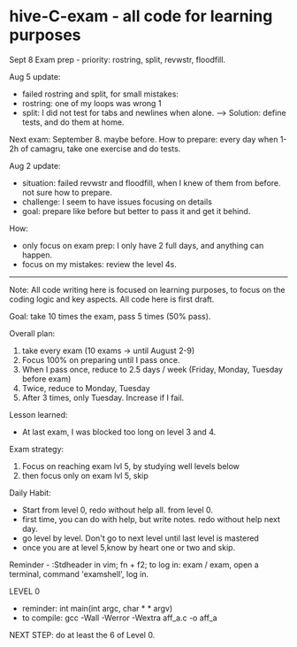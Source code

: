 # hive-C-exam - all code for learning purposes

Sept 8 Exam prep - priority: rostring, split, revwstr, floodfill.

Aug 5 update:
- failed rostring and split, for small mistakes:
- rostring: one of my loops was wrong 1
- split: I did not test for tabs and newlines when alone.
--> Solution: define tests, and do them at home.

Next exam: September 8. maybe before.
How to prepare: every day when 1-2h of camagru, take one exercise and do tests.


Aug 2 update:
- situation: failed revwstr and floodfill, when I knew of them from before. not sure how to prepare.
- challenge: I seem to have issues focusing on details
- goal: prepare like before but better to pass it and get it behind.

How: 
- only focus on exam prep: I only have 2 full days, and anything can happen.
- focus on my mistakes: review the level 4s.


_____________________________

Note: All code writing here is focused on learning purposes, to focus on the coding logic and key aspects.
All code here is first draft.

Goal: take 10 times the exam, pass 5 times (50% pass).

Overall plan: 
1) take every exam (10 exams -> until August 2-9)
2) Focus 100% on preparing until I pass once.
3) When I pass once, reduce to 2.5 days / week (Friday, Monday, Tuesday before exam)
4) Twice, reduce to Monday, Tuesday
5) After 3 times, only Tuesday. Increase if I fail.

Lesson learned:
- At last exam, I was blocked too long on level 3 and 4.

Exam strategy:
1) Focus on reaching exam lvl 5, by studying well levels below
2) then focus only on exam lvl 5, skip 

Daily Habit:
- Start from level 0, redo without help all. from level 0.
- first time, you can do with help, but write notes. redo without help next day.
- go level by level. Don't go to next level until last level is mastered
- once you are at level 5,know by heart one or two and skip.

Reminder - :Stdheader in vim; fn + f2;
to log in: exam / exam, open a terminal, command 'examshell', log in. 

LEVEL 0
- reminder: int	main(int argc, char  * * argv)
- to compile: gcc -Wall -Werror -Wextra aff_a.c -o aff_a

NEXT STEP: do at least the 6 of Level 0. 
